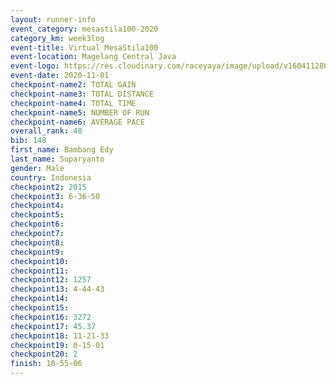 ```yaml
--- 
layout: runner-info 
event_category: mesastila100-2020 
category_km: week3log 
event-title: Virtual MesaStila100  
event-location: Magelang Central Java 
event-logo: https://res.cloudinary.com/raceyaya/image/upload/v1604112863/3B3F7463-9336-4572-9F07-069DCA7D2527_ndaoxk.jpg 
event-date: 2020-11-01 
checkpoint-name2: TOTAL GAIN 
checkpoint-name3: TOTAL DISTANCE 
checkpoint-name4: TOTAL TIME 
checkpoint-name5: NUMBER OF RUN 
checkpoint-name6: AVERAGE PACE 
overall_rank: 48
bib: 148
first_name: Bambang Edy
last_name: Suparyanto
gender: Male
country: Indonesia
checkpoint2: 2015
checkpoint3: 6-36-50
checkpoint4: 
checkpoint5: 
checkpoint6: 
checkpoint7: 
checkpoint8: 
checkpoint9: 
checkpoint10: 
checkpoint11: 
checkpoint12: 1257
checkpoint13: 4-44-43
checkpoint14: 
checkpoint15: 
checkpoint16: 3272
checkpoint17: 45.37
checkpoint18: 11-21-33
checkpoint19: 0-15-01
checkpoint20: 2
finish: 10-55-06
--- 
```

